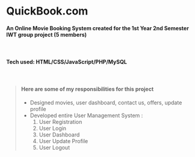 # QuickBook.com

#### An Online Movie Booking System created for the 1st Year 2nd Semester IWT group project (5 members)

<br>

#### Tech used: HTML/CSS/JavaScript/PHP/MySQL

<br>

> #### Here are some of my responsibilities for this project
>
> - Designed movies, user dashboard, contact us, offers, update profile
> - Developed entire User Management System : <br>
>   1. User Registration
>   2. User Login
>   3. User Dashboard
>   4. User Update Profile
>   5. User Logout
